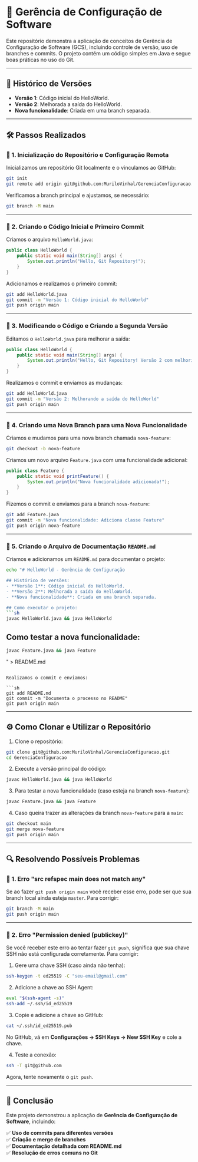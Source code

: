 # 🚀 Gerência de Configuração de Software

Este repositório demonstra a aplicação de conceitos de Gerência de Configuração de Software (GCS), incluindo controle de versão, uso de branches e commits. O projeto contém um código simples em Java e segue boas práticas no uso do Git.

---

## 📝 Histórico de Versões

- **Versão 1**: Código inicial do HelloWorld.
- **Versão 2**: Melhorada a saída do HelloWorld.
- **Nova funcionalidade**: Criada em uma branch separada.

---

## 🛠️ **Passos Realizados**

### 🔹 1. Inicialização do Repositório e Configuração Remota
Inicializamos um repositório Git localmente e o vinculamos ao GitHub:

```sh
git init
git remote add origin git@github.com:MuriloVinhal/GerenciaConfiguracao.git
```

Verificamos a branch principal e ajustamos, se necessário:

```sh
git branch -M main
```

---

### 🔹 2. Criando o Código Inicial e Primeiro Commit

Criamos o arquivo `HelloWorld.java`:

```java
public class HelloWorld {
    public static void main(String[] args) {
        System.out.println("Hello, Git Repository!");
    }
}
```

Adicionamos e realizamos o primeiro commit:

```sh
git add HelloWorld.java
git commit -m "Versão 1: Código inicial do HelloWorld"
git push origin main
```

---

### 🔹 3. Modificando o Código e Criando a Segunda Versão

Editamos o `HelloWorld.java` para melhorar a saída:

```java
public class HelloWorld {
    public static void main(String[] args) {
        System.out.println("Hello, Git Repository! Versão 2 com melhorias.");
    }
}
```

Realizamos o commit e enviamos as mudanças:

```sh
git add HelloWorld.java
git commit -m "Versão 2: Melhorando a saída do HelloWorld"
git push origin main
```

---

### 🔹 4. Criando uma Nova Branch para uma Nova Funcionalidade

Criamos e mudamos para uma nova branch chamada `nova-feature`:

```sh
git checkout -b nova-feature
```

Criamos um novo arquivo `Feature.java` com uma funcionalidade adicional:

```java
public class Feature {
    public static void printFeature() {
        System.out.println("Nova funcionalidade adicionada!");
    }
}
```

Fizemos o commit e enviamos para a branch `nova-feature`:

```sh
git add Feature.java
git commit -m "Nova funcionalidade: Adiciona classe Feature"
git push origin nova-feature
```

---

### 🔹 5. Criando o Arquivo de Documentação `README.md`

Criamos e adicionamos um `README.md` para documentar o projeto:

```sh
echo "# HelloWorld - Gerência de Configuração

## Histórico de versões:
- **Versão 1**: Código inicial do HelloWorld.
- **Versão 2**: Melhorada a saída do HelloWorld.
- **Nova funcionalidade**: Criada em uma branch separada.

## Como executar o projeto:
```sh
javac HelloWorld.java && java HelloWorld
```

## Como testar a nova funcionalidade:
```sh
javac Feature.java && java Feature
```
" > README.md
```

Realizamos o commit e enviamos:

```sh
git add README.md
git commit -m "Documenta o processo no README"
git push origin main
```

---

## ⚙️ **Como Clonar e Utilizar o Repositório**

1. Clone o repositório:

```sh
git clone git@github.com:MuriloVinhal/GerenciaConfiguracao.git
cd GerenciaConfiguracao
```

2. Execute a versão principal do código:

```sh
javac HelloWorld.java && java HelloWorld
```

3. Para testar a nova funcionalidade (caso esteja na branch `nova-feature`):

```sh
javac Feature.java && java Feature
```

4. Caso queira trazer as alterações da branch `nova-feature` para a `main`:

```sh
git checkout main
git merge nova-feature
git push origin main
```

---

## 🔍 **Resolvendo Possíveis Problemas**

### 🚨 1. Erro "src refspec main does not match any"
Se ao fazer `git push origin main` você receber esse erro, pode ser que sua branch local ainda esteja `master`. Para corrigir:

```sh
git branch -M main
git push origin main
```

---

### 🚨 2. Erro "Permission denied (publickey)"
Se você receber este erro ao tentar fazer `git push`, significa que sua chave SSH não está configurada corretamente. Para corrigir:

1. Gere uma chave SSH (caso ainda não tenha):

```sh
ssh-keygen -t ed25519 -C "seu-email@gmail.com"
```

2. Adicione a chave ao SSH Agent:

```sh
eval "$(ssh-agent -s)"
ssh-add ~/.ssh/id_ed25519
```

3. Copie e adicione a chave ao GitHub:

```sh
cat ~/.ssh/id_ed25519.pub
```

No GitHub, vá em **Configurações → SSH Keys → New SSH Key** e cole a chave.

4. Teste a conexão:

```sh
ssh -T git@github.com
```

Agora, tente novamente o `git push`.

---

## 📌 **Conclusão**

Este projeto demonstrou a aplicação de **Gerência de Configuração de Software**, incluindo:

✅ **Uso de commits para diferentes versões**  
✅ **Criação e merge de branches**  
✅ **Documentação detalhada com README.md**  
✅ **Resolução de erros comuns no Git**  


